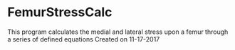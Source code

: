 # FemurStressCalc
This program calculates the medial and lateral stress upon a femur through a series of defined equations
Created on 11-17-2017
